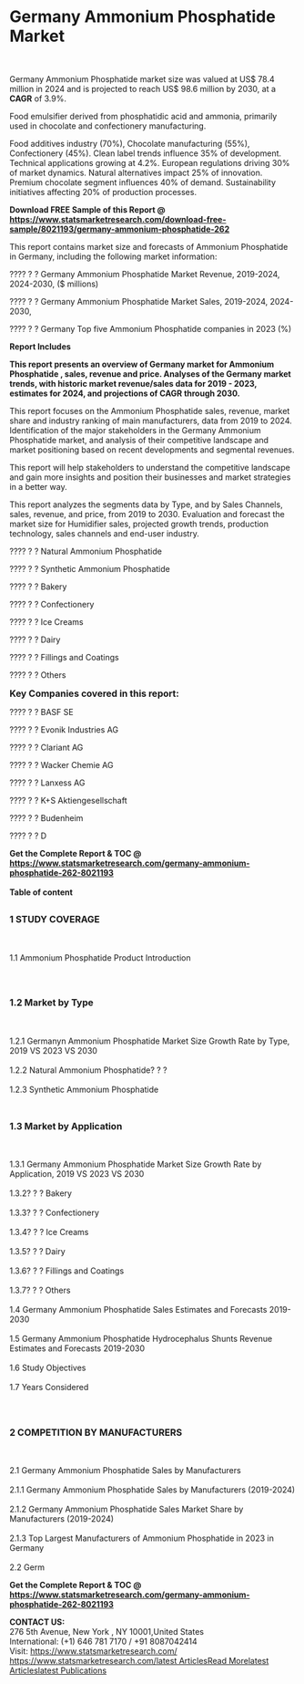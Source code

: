 <h1>Germany Ammonium Phosphatide Market</h1><br/><p>Germany Ammonium Phosphatide market size was valued at US$ 78.4 million in 2024 and is projected to reach US$ 98.6 million by 2030, at a <strong>CAGR</strong> of 3.9%.</p><p>Food emulsifier derived from phosphatidic acid and ammonia, primarily used in chocolate and confectionery manufacturing.</p><p>Food additives industry (70%), Chocolate manufacturing (55%), Confectionery (45%). Clean label trends influence 35% of development. Technical applications growing at 4.2%. European regulations driving 30% of market dynamics. Natural alternatives impact 25% of innovation. Premium chocolate segment influences 40% of demand. Sustainability initiatives affecting 20% of production processes.</p><p><strong>Download FREE Sample of this Report @ <a href="https://www.statsmarketresearch.com/download-free-sample/8021193/germany-ammonium-phosphatide-262">https://www.statsmarketresearch.com/download-free-sample/8021193/germany-ammonium-phosphatide-262</a></strong></p><p>This report contains market size and forecasts of Ammonium Phosphatide in Germany, including the following market information:</p><p>???? ? ? Germany Ammonium Phosphatide Market Revenue, 2019-2024, 2024-2030, ($ millions)</p><p>???? ? ? Germany Ammonium Phosphatide Market Sales, 2019-2024, 2024-2030,</p><p>???? ? ? Germany Top five Ammonium Phosphatide companies in 2023 (%)</p><p><strong>Report Includes</strong></p><p><strong>This report presents an overview of Germany market for Ammonium Phosphatide , sales, revenue and price. Analyses of the Germany market trends, with historic market revenue/sales data for 2019 - 2023, estimates for 2024, and projections of <strong>CAGR</strong> through 2030.</strong></p><p>This report focuses on the Ammonium Phosphatide sales, revenue, market share and industry ranking of main manufacturers, data from 2019 to 2024. Identification of the major stakeholders in the Germany Ammonium Phosphatide market, and analysis of their competitive landscape and market positioning based on recent developments and segmental revenues.</p><p>This report will help stakeholders to understand the competitive landscape and gain more insights and position their businesses and market strategies in a better way.</p><p>This report analyzes the segments data by Type, and by Sales Channels, sales, revenue, and price, from 2019 to 2030. Evaluation and forecast the market size for Humidifier sales, projected growth trends, production technology, sales channels and end-user industry.</p><p>???? ? ? Natural Ammonium Phosphatide</p><p>???? ? ? Synthetic Ammonium Phosphatide</p><p>???? ? ? Bakery</p><p>???? ? ? Confectionery</p><p>???? ? ? Ice Creams</p><p>???? ? ? Dairy</p><p>???? ? ? Fillings and Coatings</p><p>???? ? ? Others</p><p><span style="font-size:16px"><strong>Key Companies covered in this report:</strong></span></p><p>???? ? ? BASF SE</p><p>???? ? ? Evonik Industries AG</p><p>???? ? ? Clariant AG</p><p>???? ? ? Wacker Chemie AG</p><p>???? ? ? Lanxess AG</p><p>???? ? ? K+S Aktiengesellschaft</p><p>???? ? ? Budenheim</p><p>???? ? ? D</p><div><b>Get the Complete Report & TOC @ <a href="https://www.statsmarketresearch.com/germany-ammonium-phosphatide-262-8021193">https://www.statsmarketresearch.com/germany-ammonium-phosphatide-262-8021193</a></b></div><br><b>Table of content</b><p><h2><span style="font-size:16px"><strong>1 STUDY COVERAGE</strong></span></h2><br /><p>1.1 Ammonium Phosphatide Product Introduction</p><br /><h2><span style="font-size:16px"><strong>1.2 Market by Type</strong></span></h2><br /><p>1.2.1 Germanyn Ammonium Phosphatide Market Size Growth Rate by Type, 2019 VS 2023 VS 2030<br /><br />1.2.2 Natural Ammonium Phosphatide? ? ? <br /><br />1.2.3 Synthetic Ammonium Phosphatide<br /><br /><h2><span style="font-size:16px"><strong>1.3 Market by Application</strong></span></h2><br /><p>1.3.1 Germany Ammonium Phosphatide Market Size Growth Rate by Application, 2019 VS 2023 VS 2030<br /><br />1.3.2? ? ? Bakery<br /><br />1.3.3? ? ? Confectionery<br /><br />1.3.4? ? ? Ice Creams<br /><br />1.3.5? ? ? Dairy<br /><br />1.3.6? ? ? Fillings and Coatings<br /><br />1.3.7? ? ? Others<br /><br />1.4 Germany Ammonium Phosphatide Sales Estimates and Forecasts 2019-2030<br /><br />1.5 Germany Ammonium Phosphatide Hydrocephalus Shunts Revenue Estimates and Forecasts 2019-2030<br /><br />1.6 Study Objectives<br /><br />1.7 Years Considered</p><br /><h2><span style="font-size:16px"><strong>2 COMPETITION BY MANUFACTURERS</strong></span></h2><br /><p>2.1 Germany Ammonium Phosphatide Sales by Manufacturers<br /><br />2.1.1 Germany Ammonium Phosphatide Sales by Manufacturers (2019-2024)<br /><br />2.1.2 Germany Ammonium Phosphatide Sales Market Share by Manufacturers (2019-2024)<br /><br />2.1.3 Top Largest Manufacturers of Ammonium Phosphatide in 2023 in Germany<br /><br />2.2 Germ<br><div><b>Get the Complete Report & TOC @ <a href="https://www.statsmarketresearch.com/germany-ammonium-phosphatide-262-8021193">https://www.statsmarketresearch.com/germany-ammonium-phosphatide-262-8021193</a></b></div></p> <b>CONTACT US:</b><br>276 5th Avenue, New York , NY 10001,United States<br>International: (+1) 646 781 7170 / +91 8087042414<br>Visit: <a href="https://www.statsmarketresearch.com/">https://www.statsmarketresearch.com/</a><br><a href="https://gyeongbokgung.com">https://www.statsmarketresearch.com/</a><a href="https://hallyeomaritime.com">latest Articles</a><a href="https://jingwansa.com">Read More</a><a href=https://nguoiviet.jp/">latest Articles</a><a href="https://www.intelmarketresearch.com/">latest Publications</a>